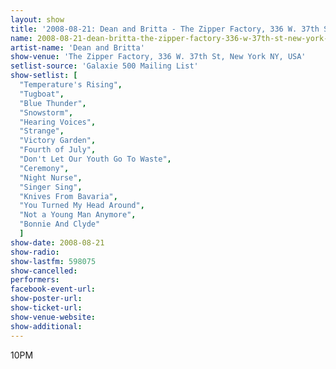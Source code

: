 ```yaml
---
layout: show
title: '2008-08-21: Dean and Britta - The Zipper Factory, 336 W. 37th St, New York NY, USA'
name: 2008-08-21-dean-britta-the-zipper-factory-336-w-37th-st-new-york-ny-usa
artist-name: 'Dean and Britta'
show-venue: 'The Zipper Factory, 336 W. 37th St, New York NY, USA'
setlist-source: 'Galaxie 500 Mailing List'
show-setlist: [
  "Temperature's Rising",
  "Tugboat",
  "Blue Thunder",
  "Snowstorm",
  "Hearing Voices",
  "Strange",
  "Victory Garden",
  "Fourth of July",
  "Don't Let Our Youth Go To Waste",
  "Ceremony",
  "Night Nurse",
  "Singer Sing",
  "Knives From Bavaria",
  "You Turned My Head Around",
  "Not a Young Man Anymore",
  "Bonnie And Clyde"
  ]
show-date: 2008-08-21
show-radio: 
show-lastfm: 598075
show-cancelled: 
performers: 
facebook-event-url: 
show-poster-url: 
show-ticket-url: 
show-venue-website: 
show-additional: 
---
```


10PM